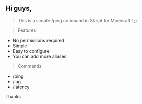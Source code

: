 ## Hi guys,


> This is a simple /ping command in Skript for Minecraft ! ;)

> Features
 - No permissions required
 - Simple
 - Easy to configure
 - You can add more aliases

> Commands
- /ping
- /lag
- /latency




Thanks
